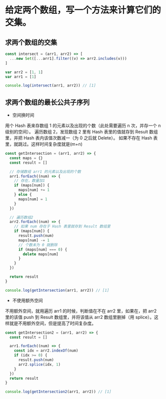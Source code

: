 # 给定两个数组，写一个方法来计算它们的交集。

## 求两个数组的交集

```js
const intersect = (arr1, arr2) => [
  ...new Set([...arr1].filter((v) => arr2.includes(v)))
]

var arr2 = [1, 1]
var arr1 = [1]

console.log(intersect(arr1, arr2)) // [1]
```

## 求两个数组的最长公共子序列

- 空间换时间

用个 Hash 表来存数组 1 的元素以及出现的个数（此处需要遍历 n 次，并存一个 n 级别的空间）。
遍历数组 2，发现数组 2 里有 Hash 表里的值就存到 Result 数组里，并把 Hash 表内该值次数减一（为 0 之后就 Delete）。
如果不存在 Hash 表里，就跳过。这样时间复杂度就是(m+n)

```js
const getIntersection = (arr1, arr2) => {
  const maps = {}
  const result = []

  // 存储数组 arr1 的元素以及出现的个数
  arr1.forEach((num) => {
    // 存在，数量加1
    if (maps[num]) {
      maps[num] += 1
    } else {
      maps[num] = 1
    }
  })

  // 遍历数组2
  arr2.forEach((num) => {
    // 如果 num 存在于 Hash 表里就存到 Result 数组里
    if (maps[num]) {
      result.push(num)
      maps[num] -= 1
      // 个数未为 0 就删除
      if (maps[num] === 0) {
        delete maps[num]
      }
    }
  })

  return result
}

console.log(getIntersection(arr1, arr2)) // [1]
```

- 不使用额外空间

不用额外空间，就用遍历 arr1 的时候，判断值在不在 arr2 里，如果在，把 arr2 里的该值 push 到 Result 数组里，并将该值从 arr2 数组里删掉（用 splice）。这样就是不用额外空间，但是提高了时间复杂度。

```js
const getIntersection2 = (arr1, arr2) => {
  const result = []

  arr1.forEach((num) => {
    const idx = arr2.indexOf(num)
    if (idx >= 0) {
      result.push(num)
      arr2.splice(idx, 1)
    }
  })
  return result
}

console.log(getIntersection2(arr1, arr2)) // [1]
```
